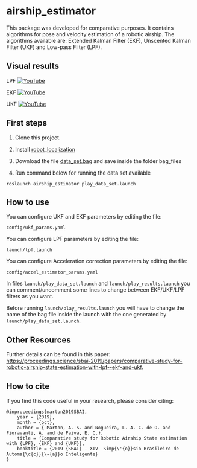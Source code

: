 # airship_estimator

This package was developed for comparative purposes. It contains algorithms for pose and velocity estimation of a robotic airship. The algorithms available are: Extended Kalman Filter (EKF), Unscented Kalman Filter (UKF) and Low-pass Filter (LPF).

## Visual results

LPF
[![YouTube](https://img.youtube.com/vi/VL5dvCyOZwY/maxresdefault.jpg)](https://youtu.be/VL5dvCyOZwY)

EKF
[![YouTube](https://img.youtube.com/vi/jaATwV0rG30/maxresdefault.jpg)](https://youtu.be/jaATwV0rG30)

UKF
[![YouTube](https://img.youtube.com/vi/B26xaKtAyWo/maxresdefault.jpg)](https://youtu.be/B26xaKtAyWo)

## First steps

1. Clone this project.

2. Install [robot_localization](https://wiki.ros.org/robot_localization) 

3. Download the file [data_set.bag](https://www.dropbox.com/s/abjkcnbxy7qy39h/data_set.bag?dl=0) and save inside the folder bag_files

4. Run command below for running the data set available
```
roslaunch airship_estimator play_data_set.launch
```
## How to use

You can configure UKF and EKF parameters by editing the file:
```
config/ukf_params.yaml
```
You can configure LPF parameters by editing the file:
```
launch/lpf.launch
```
You can configure Acceleration correction parameters by editing the file:
```
config/accel_estimator_params.yaml
```

In files ```launch/play_data_set.launch``` and ```launch/play_results.launch``` you can comment/uncomment some lines to change between EKF/UKF/LPF filters as you want.

Before running ```launch/play_results.launch``` you will have to change the name of the bag file inside the launch with the one generated by ```launch/play_data_set.launch```.

## Other Resources
Further details can be found in this paper: https://proceedings.science/sbai-2019/papers/comparative-study-for-robotic-airship-state-estimation-with-lpf--ekf-and-ukf.

## How to cite
If you find this code useful in your research, please consider citing:

    @inproceedings{marton2019SBAI,
        year = {2019},
        month = {oct},
        author = { Marton, A. S. and Nogueira, L. A. C. de O. and Fioravanti, A. and de Paiva, E. C.},
        title = {Comparative study for Robotic Airship State estimation with {LPF}, {EKF} and {UKF}},
        booktitle = {2019 {SBAI} - XIV  Simp{\'{o}}sio Brasileiro de Automa{\c{c}}{\~{a}}o Inteligente}
    }
  
